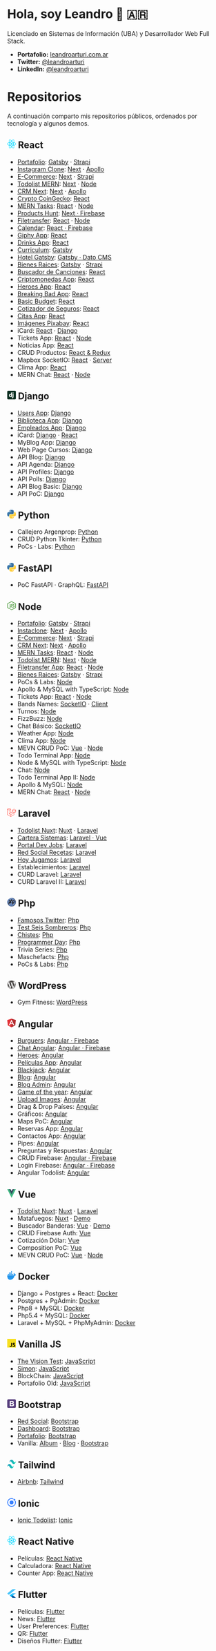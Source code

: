 # Hola, soy Leandro 👋 🇦🇷

Licenciado en Sistemas de Información (UBA) y Desarrollador Web Full Stack.

- **Portafolio:** [leandroarturi.com.ar](https://leandroarturi.com.ar)
- **Twitter:** [@leandroarturi](https://twitter.com/leandroarturi)
- **LinkedIn:** [@leandroarturi](https://www.linkedin.com/in/leandroarturi)

# Repositorios

A continuación comparto mis repositorios públicos, ordenados por tecnología y algunos demos.

## <span><img src="./icons/react.svg" alt="React" width="20px" height="20px"></span> React

- [Portafolio](https://leandroarturi.com.ar): [Gatsby](https://github.com/larturi/portfolio-gatsby) · [Strapi](https://github.com/larturi/portfolio-strapi)
- [Instagram Clone](https://instaclone-react.netlify.app): [Next](https://github.com/larturi/react-apollo-instaclone-client) · [Apollo](https://github.com/larturi/apollo-instaclone-server)
- [E-Commerce](http://cloudapp.com.ar/ecommerce-games): [Next](https://github.com/larturi/react-ecommerce-client) · [Strapi](https://github.com/larturi/strapi-ecommerce-server)
- [Todolist MERN](http://www.todolist-mern.cloudapp.com.ar): [Next](https://github.com/larturi/react-todolist-mern-cliente) · [Node](https://github.com/larturi/node-todolist-mern-ts-server) 
- [CRM Next](http://cloudapp.com.ar/crm-next-apollo): [Next](https://github.com/larturi/react-graphql-crm) · [Apollo](https://github.com/larturi/node-graphql-crm)
- [Crypto CoinGecko](https://react-crypto-coingecko.netlify.app/): [React](https://github.com/larturi/react-crypto-coingecko)
- [MERN Tasks](http://mern-tasks.cloudapp.com.ar/): [React](https://github.com/larturi/react-mern-tasks) · [Node](https://github.com/larturi/node-mern-tasks)
- [Products Hunt](https://product-hunt-1f8d8.web.app): [Next · Firebase](https://github.com/larturi/react-next-producthunt)
- [Filetransfer](https://react-filetransfer-cliente.vercel.app/): [React](https://github.com/larturi/react-filetransfer-cliente) · [Node](https://github.com/larturi/node-filetransfer-backend)
- [Calendar](http://calendar-react.cloudapp.com.ar/login): [React · Firebase](https://github.com/larturi/react-journal-app)
- [Giphy App](http://cloudapp.com.ar/demo/gif-react): [React](https://github.com/larturi/react-gift-app)
- [Drinks App](http://cloudapp.com.ar/demo/drinks): [React](https://github.com/larturi/react-drinks)
- [Curriculum](https://gatsby-curriculum.netlify.app): [Gatsby](https://github.com/larturi/react-gatsby-curriculum)
- [Hotel Gatsby](https://gatsby-hotel-app.netlify.app/): [Gatsby · Dato CMS](https://github.com/larturi/react-hotel-gatsby)
- [Bienes Raices](https://bienesraices-gatsby-app.netlify.app/): [Gatsby](https://github.com/larturi/react-propiedades-front-gatsby) · [Strapi](https://github.com/larturi/node-propiedades-back)
- [Buscador de Canciones](http://cloudapp.com.ar/demo/lyrics): [React](https://github.com/larturi/react-lyrics)
- [Criptomonedas App](http://cloudapp.com.ar/demo/cripto): [React](https://github.com/larturi/react-criptomonedas)
- [Heroes App](https://heros-react-app.netlify.app): [React](https://github.com/larturi/react-heroes-app)
- [Breaking Bad App](https://breakingbad-app-react.netlify.app): [React](https://github.com/larturi/react-breakingbad-api)
- [Basic Budget](https://budget-basic-react-app.netlify.app): [React](https://github.com/larturi/react-presupuesto)
- [Cotizador de Seguros](https://cotizador-react-app-ok.netlify.app): [React](https://github.com/larturi/react-cotizador)
- [Citas App](https://agenda-turnos-react.netlify.app): [React](https://github.com/larturi/react-citas)
- [Imágenes Pixabay](https://images-pixabay-react-app.netlify.app): [React](https://github.com/larturi/react-imagenes-pixabay)
- iCard: [React](https://github.com/larturi/react-icard) · [Django](https://github.com/larturi/django-rest-icard)
- Tickets App: [React](https://github.com/larturi/react-tickets-app) · [Node](https://github.com/larturi/-node-tickets-app-server)
- Noticias App: [React](https://github.com/larturi/react-noticias)
- CRUD Productos: [React & Redux](https://github.com/larturi/react-redux-crud-productos)
- Mapbox SocketIO: [React](https://github.com/larturi/react-mapas-client) · [Server](https://github.com/larturi/node-mapas-server)
- Clima App: [React](https://github.com/larturi/react-clima)
- MERN Chat: [React](https://github.com/larturi/react-chatapp-app) · [Node](https://github.com/larturi/node-chatapp-server)


## <span><img src="./icons/django.svg" alt="Django" width="20px" height="20px"></span> Django

- [Users App](https://django-user-app.herokuapp.com/login/): [Django](https://github.com/larturi/django-users)
- [Biblioteca App](https://django-biblioteca.herokuapp.com): [Django](https://github.com/larturi/django-biblioteca)
- [Empleados App](https://django-empleados.herokuapp.com): [Django](https://github.com/larturi/django-empleados)
- iCard: [Django](https://github.com/larturi/django-rest-icard) · [React](https://github.com/larturi/react-icard)
- MyBlog App: [Django](https://github.com/larturi/django-myblog)
- Web Page Cursos: [Django](https://github.com/larturi/django-webpage/tree/main)
- API Blog: [Django](https://github.com/larturi/django-rest-blog-full)
- API Agenda: [Django](https://github.com/larturi/django-rest-agenda)
- API Profiles: [Django](https://github.com/larturi/django-profiles-api)
- API Polls: [Django](https://github.com/larturi/django_polls)
- API Blog Basic: [Django](https://github.com/larturi/django-rest-blog-basic)
- API PoC: [Django](https://github.com/larturi/django-apirest-lab-tests)

## <span><img src="./icons/python.svg" alt="Python" width="20px" height="20px"></span> Python

- Callejero Argenprop: [Python](https://github.com/larturi/python-argenprop-callejero)
- CRUD Python Tkinter: [Python](https://github.com/larturi/python-crud-tkinter/blob/main/README.md)
- PoCs · Labs: [Python](https://github.com/larturi/python-labs)

## <span><img src="./icons/python.svg" alt="Python" width="20px" height="20px"></span> FastAPI

-  PoC FastAPI · GraphQL: [FastAPI](https://github.com/larturi/fastapi-graphql-postgre)

## <span><img src="./icons/nodejs-icon.svg" alt="Node" width="20px" height="20px"></span> Node

- [Portafolio](https://leandroarturi.com.ar): [Gatsby](https://github.com/larturi/portfolio-gatsby) · [Strapi](https://github.com/larturi/portfolio-strapi)
- [Instaclone](https://instaclone-react.netlify.app): [Next](https://github.com/larturi/react-apollo-instaclone-client) · [Apollo](https://github.com/larturi/apollo-instaclone-server)
- [E-Commerce](http://cloudapp.com.ar/ecommerce-games): [Next](https://github.com/larturi/react-ecommerce-client) · [Strapi](https://github.com/larturi/strapi-ecommerce-server)
- [CRM Next](http://cloudapp.com.ar/crm-next-apollo): [Next](https://github.com/larturi/react-graphql-crm) · [Apollo](https://github.com/larturi/node-graphql-crm)
- [MERN Tasks](http://mern-tasks.cloudapp.com.ar/): [React](https://github.com/larturi/react-mern-tasks) · [Node](https://github.com/larturi/node-mern-tasks)
- [Todolist MERN](http://www.todolist-mern.cloudapp.com.ar): [Next](https://github.com/larturi/react-todolist-mern-cliente) · [Node](https://github.com/larturi/node-todolist-mern-ts-server)
- [Filetransfer App](https://react-filetransfer-cliente.vercel.app/): [React](https://github.com/larturi/react-filetransfer-cliente) · [Node](https://github.com/larturi/node-filetransfer-backend)
- [Bienes Raices](https://bienesraices-gatsby-app.netlify.app/): [Gatsby](https://github.com/larturi/react-propiedades-front-gatsby) · [Strapi](https://github.com/larturi/node-propiedades-back)
- PoCs & Labs: [Node](https://github.com/larturi/node-labs)
- Apollo & MySQL with TypeScript: [Node](https://github.com/larturi/apollo-graphql-typescript)
- Tickets App: [React](https://github.com/larturi/react-tickets-app) · [Node](https://github.com/larturi/-node-tickets-app-server)
- Bands Names: [SocketIO](https://github.com/larturi/socketio-band-names-server) · [Client](https://github.com/larturi/socketio-band-names)
- Turnos: [Node](https://github.com/larturi/node-turnos)
- FizzBuzz: [Node](https://github.com/larturi/node-ts-fizzbuzz)
- Chat Básico: [SocketIO](https://github.com/larturi/socketio-chat-basico)
- Weather App: [Node](https://github.com/larturi/node-weather-app)
- Clima App: [Node](https://github.com/larturi/node-clima)
- MEVN CRUD PoC: [Vue](https://github.com/larturi/vue-crud-node-frontend) · [Node](https://github.com/larturi/vue-crud-node-backend)
- Todo Terminal App: [Node](https://github.com/larturi/node-por-hacer)
- Node & MySQL with TypeScript: [Node](https://github.com/larturi/node-ts-mysql)
- Chat: [Node](https://github.com/larturi/node-socket-chat)
- Todo Terminal App II: [Node](https://github.com/larturi/node-todolist-app)
- Apollo & MySQL: [Node](https://github.com/larturi/apollo-graphql-mysql-server)
- MERN Chat: [React](https://github.com/larturi/react-chatapp-app) · [Node](https://github.com/larturi/node-chatapp-server)

## <span><img src="./icons/laravel.svg" alt="Laravel" width="20px" height="20px"></span> Laravel

- [Todolist Nuxt](http://todolist-vue.cloudapp.com.ar/dist): [Nuxt](https://github.com/larturi/vue-nuxt-todolist-client) · [Laravel](https://github.com/larturi/laravel-vue-todolist-backend)
- [Cartera Sistemas](http://www.carteradesistemas.cloudapp.com.ar/login): [Laravel · Vue](https://github.com/larturi/laravel-cartera-sistemas)
- [Portal Dev Jobs](http://www.devjobs.cloudapp.com.ar/): [Laravel](https://github.com/larturi/laravel-devJobs)
- [Red Social Recetas](http://www.recetas.cloudapp.com.ar): [Laravel](https://github.com/larturi/laravel-recetas-cocina)
- [Hoy Jugamos](http://hoyjugamos.cloudapp.com.ar/): [Laravel](https://github.com/larturi/php-hoyjugamos)
- Establecimientos: [Laravel](https://github.com/larturi/laravel-establecimientos)
- CURD Laravel: [Laravel](https://github.com/larturi/laravel-abm)
- CURD Laravel II: [Laravel](https://github.com/larturi/laravel-abm2)

## <span><img src="./icons/php.svg" alt="Php" width="20px" height="20px"></span> Php

- [Famosos Twitter](http://www.famososentwitter.com.ar/noticias-de-famosos-en-twitter/all/1.php): [Php](https://github.com/larturi/php-famosos-twitter)
- [Test Seis Sombreros](http://testsombreros.site/): [Php](https://github.com/larturi/php-seis-sombreros)
- [Chistes](http://chistescodificados.cloudapp.com.ar/controllers/chiste.php?accion=listar): [Php](https://github.com/larturi/php-chistessincodificar)
- [Programmer Day](http://programmerday.cloudapp.com.ar): [Php](https://github.com/larturi/php-programmerday)
- Trivia Series: [Php](https://github.com/larturi/php-triviaseries)
- Maschefacts: [Php](https://github.com/larturi/php-maschefacts)
- PoCs & Labs: [Php](https://github.com/larturi/php-labs)

## <span><img src="./icons/wordpress-icon.svg" alt="WordPress" width="20px" height="20px"></span> WordPress

- Gym Fitness: [WordPress](https://github.com/larturi/wordpress-gym)

## <span><img src="./icons/angular-icon.svg" alt="Angular" width="20px" height="20px"></span> Angular

- [Burguers](http://cloudapp.com.ar/demo/burgers/#/list-categories): [Angular · Firebase](https://github.com/larturi/angular-burguer-queen)
- [Chat Angular](http://cloudapp.com.ar/demo/firechat/): [Angular · Firebase](https://github.com/larturi/angular-firechat)
- [Heroes](http://cloudapp.com.ar/demo/heroes-ng/#/heroes): [Angular](https://github.com/larturi/angular-buscador-heroes)
- [Películas App](http://cloudapp.com.ar/demo/peliculas/#/home): [Angular](https://github.com/larturi/angular-peliculas)
- [Blackjack](http://cloudapp.com.ar/demo/blackjack/#/juego): [Angular](https://github.com/larturi/js-blackjack)
- [Blog](https://angular-blog-app.netlify.app): [Angular](https://github.com/larturi/angular-blog)
- [Blog Admin](https://blog-admin-angular.netlify.app): [Angular](https://github.com/larturi/angular-dasboard-blog)
- [Game of the year](http://cloudapp.com.ar/demo/goty/#/inicio): [Angular](https://github.com/larturi/angular-goty)
- [Upload Images](http://cloudapp.com.ar/demo/upload-images/#/fotos): [Angular](https://github.com/larturi/angular-uploadimages-firebase)
- Drag & Drop Países: [Angular](https://github.com/larturi/angular-drag-drop-paises)
- Gráficos: [Angular](https://github.com/larturi/angular-graficos)
- Maps PoC: [Angular](https://github.com/larturi/angular-mapas)
- Reservas App: [Angular](https://github.com/larturi/angular-reservas-peluqueria)
- Contactos App: [Angular](https://github.com/larturi/angular-contact-list)
- Pipes: [Angular](https://github.com/larturi/angular-pipes)
- Preguntas y Respuestas: [Angular](https://github.com/larturi/angular-preguntas-respuestas)
- CRUD Firebase: [Angular · Firebase](https://github.com/larturi/angular-crud-firebase)
- Login Firebase: [Angular · Firebase](https://github.com/larturi/angular-login-firebase)
- Angular Todolist: [Angular](https://github.com/larturi/angular-task-list)

## <span><img src="./icons/vue.svg" alt="Vue" width="20px" height="20px"></span> Vue

- [Todolist Nuxt](http://todolist-vue.cloudapp.com.ar/dist): [Nuxt](https://github.com/larturi/vue-nuxt-todolist-client) · [Laravel](https://github.com/larturi/laravel-vue-todolist-backend)
- Matafuegos: [Nuxt](https://github.com/larturi/vue-nuxt-matafuegos) · [Demo](https://matafuegos-nuxt.netlify.app/)
- Buscador Banderas: [Vue](https://github.com/larturi/vue-buscador-banderas) · [Demo](https://vue-flags-api.netlify.app)
- CRUD Firebase Auth: [Vue](https://github.com/larturi/vue-crud-firebase-auth)
- Cotización Dólar: [Vue](https://github.com/larturi/vue-axios-vuetify-dolar)
- Composition PoC: [Vue](https://github.com/larturi/vue-composition-poc)
- MEVN CRUD PoC: [Vue](https://github.com/larturi/vue-crud-node-frontend) · [Node](https://github.com/larturi/vue-crud-node-backend)

## <span><img src="./icons/docker-icon.svg" alt="Docker" width="20px" height="20px"></span> Docker
- Django + Postgres + React: [Docker](https://github.com/larturi/docker-django-rest-react-poc)
- Postgres + PgAdmin: [Docker](https://github.com/larturi/docker-postgres-pgadmin)
- Php8 + MySQL: [Docker](https://github.com/larturi/docker-php8-mysql)
- Php5.4 + MySQL: [Docker](https://github.com/larturi/docker-php54-mysql)
- Laravel + MySQL + PhpMyAdmin: [Docker](https://github.com/larturi/docker-laravel-mysql)


## <span><img src="./icons/javascript.svg" alt="Vanilla JS" width="20px" height="20px"></span> Vanilla JS

- [The Vision Test](http://cloudapp.com.ar/visiontest): [JavaScript](https://github.com/larturi/js-the-vision-test)
- [Simon](http://cloudapp.com.ar/demo/simon): [JavaScript](https://github.com/larturi/js-simon) 
- BlockChain: [JavaScript](https://github.com/larturi/js-blockchain)
- Portafolio Old: [JavaScript](https://github.com/larturi/js-leandroarturi)

## <span><img src="./icons/bootstrap.svg" alt="Bootstrap" width="20px" height="20px"></span> Bootstrap

- [Red Social](https://larturi.github.io/bootstrap-red-social): [Bootstrap](https://github.com/larturi/bootstrap-red-social)
- [Dashboard](https://larturi.github.io/bootstrap-dashboard/): [Bootstrap](https://github.com/larturi/bootstrap-dashboard)
- [Portafolio](https://larturi.github.io/bootstrap-portafolio): [Bootstrap](https://github.com/larturi/bootstrap-portafolio)
- Vanilla: [Album](https://larturi.github.io/bootstrap-vanilla-ejemplos/album.html) · [Blog](https://larturi.github.io/bootstrap-vanilla-ejemplos/blog.html) · [Bootstrap](https://github.com/larturi/bootstrap-vanilla-ejemplos)

## <span><img src="./icons/tailwindcss-icon.svg" alt="Tailwind" width="20px" height="20px"></span> Tailwind

- [Airbnb](https://larturi.github.io/tailwind-airbnb/): [Tailwind](https://github.com/larturi/tailwind-airbnb)

## <span><img src="./icons/ionic.svg" alt="Ionic" width="20px" height="20px"></span> Ionic

- [Ionic Todolist](http://cloudapp.com.ar/demo/todolist-ng/#/tabs/tab1): [Ionic](https://github.com/larturi/angular-todolist)

## <span><img src="./icons/react.svg" alt="React Native" width="20px" height="20px"></span> React Native

-  Películas: [React Native](https://github.com/larturi/react-native-peliculas)
-  Calculadora: [React Native](https://github.com/larturi/react-native-calculadora)
-  Counter App: [React Native](https://github.com/larturi/react-native-counter-app)

## <span><img src="./icons/flutter.svg" alt="Flutter" width="20px" height="20px"></span> Flutter

-  Películas: [Flutter](https://github.com/larturi/flutter-peliculas)
-  News: [Flutter](https://github.com/larturi/flutter-news)
-  User Preferences: [Flutter](https://github.com/larturi/flutter-user-preferences)
-  QR: [Flutter](https://github.com/larturi/flutter-qr)
-  Diseños Flutter: [Flutter](https://github.com/larturi/flutter-disenos)
